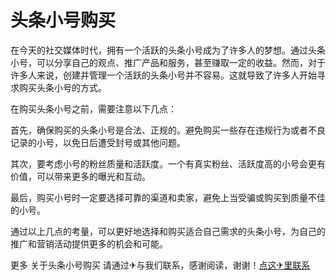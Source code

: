 # 头条小号购买

在今天的社交媒体时代，拥有一个活跃的头条小号成为了许多人的梦想。通过头条小号，可以分享自己的观点、推广产品和服务，甚至赚取一定的收益。然而，对于许多人来说，创建并管理一个活跃的头条小号并不容易。这就导致了许多人开始寻求购买头条小号的方式。

在购买头条小号之前，需要注意以下几点：

首先，确保购买的头条小号是合法、正规的。避免购买一些存在违规行为或者不良记录的小号，以免日后遭受封号或其他问题。

其次，要考虑小号的粉丝质量和活跃度。一个有真实粉丝、活跃度高的小号会更有价值，可以带来更多的曝光和互动。

最后，购买小号时一定要选择可靠的渠道和卖家，避免上当受骗或购买到质量不佳的小号。

通过以上几点的考量，可以更好地选择和购买适合自己需求的头条小号，为自己的推广和营销活动提供更多的机会和可能。

更多 关于头条小号购买 请通过✈与我们联系，感谢阅读，谢谢！[点这✈里联系](https://d.k02.cc)